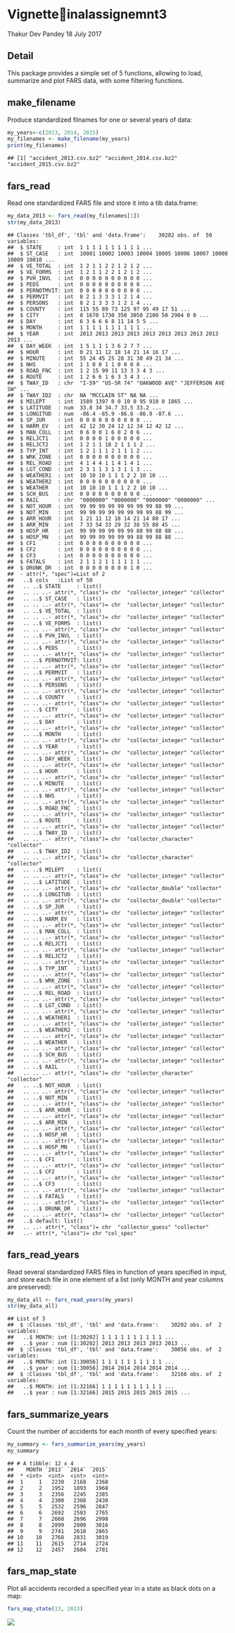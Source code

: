 Vignetteinalassignemnt3
================
Thakur Dev Pandey
18 July 2017

Detail
------

This package provides a simple set of 5 functions, allowing to load, summarize and plot FARS data, with some filtering functions.

make\_filename
--------------

Produce standardized filnames for one or several years of data:

``` r
my_years<-c(2013, 2014, 2015)
my_filenames <- make_filename(my_years)
print(my_filenames)
```

    ## [1] "accident_2013.csv.bz2" "accident_2014.csv.bz2" "accident_2015.csv.bz2"

fars\_read
----------

Read one standardized FARS file and store it into a tib data.frame:

``` r
my_data_2013 <- fars_read(my_filenames[1])
str(my_data_2013)
```

    ## Classes 'tbl_df', 'tbl' and 'data.frame':    30202 obs. of  50 variables:
    ##  $ STATE     : int  1 1 1 1 1 1 1 1 1 1 ...
    ##  $ ST_CASE   : int  10001 10002 10003 10004 10005 10006 10007 10008 10009 10010 ...
    ##  $ VE_TOTAL  : int  1 2 1 1 2 2 1 2 1 2 ...
    ##  $ VE_FORMS  : int  1 2 1 1 2 2 1 2 1 2 ...
    ##  $ PVH_INVL  : int  0 0 0 0 0 0 0 0 0 0 ...
    ##  $ PEDS      : int  0 0 0 0 0 0 0 0 0 0 ...
    ##  $ PERNOTMVIT: int  0 0 0 0 0 0 0 0 0 0 ...
    ##  $ PERMVIT   : int  8 2 1 3 3 3 1 2 1 4 ...
    ##  $ PERSONS   : int  8 2 1 3 3 3 1 2 1 4 ...
    ##  $ COUNTY    : int  115 55 89 73 125 97 95 49 17 51 ...
    ##  $ CITY      : int  0 1670 1730 350 3050 2100 50 2904 0 0 ...
    ##  $ DAY       : int  6 3 6 6 6 8 11 14 5 5 ...
    ##  $ MONTH     : int  1 1 1 1 1 1 1 1 1 1 ...
    ##  $ YEAR      : int  2013 2013 2013 2013 2013 2013 2013 2013 2013 2013 ...
    ##  $ DAY_WEEK  : int  1 5 1 1 1 3 6 2 7 7 ...
    ##  $ HOUR      : int  0 21 11 12 18 14 21 14 16 17 ...
    ##  $ MINUTE    : int  55 24 45 25 28 31 30 49 21 34 ...
    ##  $ NHS       : int  1 1 0 0 1 1 0 0 0 0 ...
    ##  $ ROAD_FNC  : int  1 2 15 99 11 13 3 3 4 3 ...
    ##  $ ROUTE     : int  1 2 6 6 1 6 3 3 4 3 ...
    ##  $ TWAY_ID   : chr  "I-59" "US-SR 74" "OAKWOOD AVE" "JEFFERSON AVE SW" ...
    ##  $ TWAY_ID2  : chr  NA "MCCLAIN ST" NA NA ...
    ##  $ MILEPT    : int  1589 1397 0 0 10 0 95 910 0 1865 ...
    ##  $ LATITUDE  : num  33.8 34 34.7 33.5 33.2 ...
    ##  $ LONGITUD  : num  -86.4 -85.9 -86.6 -86.9 -87.6 ...
    ##  $ SP_JUR    : int  0 0 0 0 0 0 0 0 0 0 ...
    ##  $ HARM_EV   : int  42 12 30 24 12 12 34 12 42 12 ...
    ##  $ MAN_COLL  : int  0 6 0 0 1 6 0 2 0 6 ...
    ##  $ RELJCT1   : int  0 0 0 0 1 0 0 0 0 0 ...
    ##  $ RELJCT2   : int  1 2 1 1 18 2 1 1 1 2 ...
    ##  $ TYP_INT   : int  1 2 1 1 1 2 1 1 1 2 ...
    ##  $ WRK_ZONE  : int  0 0 0 0 0 0 0 0 0 0 ...
    ##  $ REL_ROAD  : int  4 1 4 4 1 1 4 1 4 1 ...
    ##  $ LGT_COND  : int  2 3 1 1 3 1 3 1 1 3 ...
    ##  $ WEATHER1  : int  10 10 10 1 1 1 2 2 10 10 ...
    ##  $ WEATHER2  : int  0 0 0 0 0 0 0 0 0 0 ...
    ##  $ WEATHER   : int  10 10 10 1 1 1 2 2 10 10 ...
    ##  $ SCH_BUS   : int  0 0 0 0 0 0 0 0 0 0 ...
    ##  $ RAIL      : chr  "0000000" "0000000" "0000000" "0000000" ...
    ##  $ NOT_HOUR  : int  99 99 99 99 99 99 99 99 88 99 ...
    ##  $ NOT_MIN   : int  99 99 99 99 99 99 99 99 88 99 ...
    ##  $ ARR_HOUR  : int  1 21 11 12 18 14 21 14 88 17 ...
    ##  $ ARR_MIN   : int  7 33 54 33 29 32 38 55 88 45 ...
    ##  $ HOSP_HR   : int  99 99 99 99 99 99 88 99 88 88 ...
    ##  $ HOSP_MN   : int  99 99 99 99 99 99 88 99 88 88 ...
    ##  $ CF1       : int  0 0 0 0 0 0 0 0 0 0 ...
    ##  $ CF2       : int  0 0 0 0 0 0 0 0 0 0 ...
    ##  $ CF3       : int  0 0 0 0 0 0 0 0 0 0 ...
    ##  $ FATALS    : int  2 1 1 2 1 1 1 1 1 1 ...
    ##  $ DRUNK_DR  : int  0 0 0 0 0 0 0 0 1 0 ...
    ##  - attr(*, "spec")=List of 2
    ##   ..$ cols   :List of 50
    ##   .. ..$ STATE     : list()
    ##   .. .. ..- attr(*, "class")= chr  "collector_integer" "collector"
    ##   .. ..$ ST_CASE   : list()
    ##   .. .. ..- attr(*, "class")= chr  "collector_integer" "collector"
    ##   .. ..$ VE_TOTAL  : list()
    ##   .. .. ..- attr(*, "class")= chr  "collector_integer" "collector"
    ##   .. ..$ VE_FORMS  : list()
    ##   .. .. ..- attr(*, "class")= chr  "collector_integer" "collector"
    ##   .. ..$ PVH_INVL  : list()
    ##   .. .. ..- attr(*, "class")= chr  "collector_integer" "collector"
    ##   .. ..$ PEDS      : list()
    ##   .. .. ..- attr(*, "class")= chr  "collector_integer" "collector"
    ##   .. ..$ PERNOTMVIT: list()
    ##   .. .. ..- attr(*, "class")= chr  "collector_integer" "collector"
    ##   .. ..$ PERMVIT   : list()
    ##   .. .. ..- attr(*, "class")= chr  "collector_integer" "collector"
    ##   .. ..$ PERSONS   : list()
    ##   .. .. ..- attr(*, "class")= chr  "collector_integer" "collector"
    ##   .. ..$ COUNTY    : list()
    ##   .. .. ..- attr(*, "class")= chr  "collector_integer" "collector"
    ##   .. ..$ CITY      : list()
    ##   .. .. ..- attr(*, "class")= chr  "collector_integer" "collector"
    ##   .. ..$ DAY       : list()
    ##   .. .. ..- attr(*, "class")= chr  "collector_integer" "collector"
    ##   .. ..$ MONTH     : list()
    ##   .. .. ..- attr(*, "class")= chr  "collector_integer" "collector"
    ##   .. ..$ YEAR      : list()
    ##   .. .. ..- attr(*, "class")= chr  "collector_integer" "collector"
    ##   .. ..$ DAY_WEEK  : list()
    ##   .. .. ..- attr(*, "class")= chr  "collector_integer" "collector"
    ##   .. ..$ HOUR      : list()
    ##   .. .. ..- attr(*, "class")= chr  "collector_integer" "collector"
    ##   .. ..$ MINUTE    : list()
    ##   .. .. ..- attr(*, "class")= chr  "collector_integer" "collector"
    ##   .. ..$ NHS       : list()
    ##   .. .. ..- attr(*, "class")= chr  "collector_integer" "collector"
    ##   .. ..$ ROAD_FNC  : list()
    ##   .. .. ..- attr(*, "class")= chr  "collector_integer" "collector"
    ##   .. ..$ ROUTE     : list()
    ##   .. .. ..- attr(*, "class")= chr  "collector_integer" "collector"
    ##   .. ..$ TWAY_ID   : list()
    ##   .. .. ..- attr(*, "class")= chr  "collector_character" "collector"
    ##   .. ..$ TWAY_ID2  : list()
    ##   .. .. ..- attr(*, "class")= chr  "collector_character" "collector"
    ##   .. ..$ MILEPT    : list()
    ##   .. .. ..- attr(*, "class")= chr  "collector_integer" "collector"
    ##   .. ..$ LATITUDE  : list()
    ##   .. .. ..- attr(*, "class")= chr  "collector_double" "collector"
    ##   .. ..$ LONGITUD  : list()
    ##   .. .. ..- attr(*, "class")= chr  "collector_double" "collector"
    ##   .. ..$ SP_JUR    : list()
    ##   .. .. ..- attr(*, "class")= chr  "collector_integer" "collector"
    ##   .. ..$ HARM_EV   : list()
    ##   .. .. ..- attr(*, "class")= chr  "collector_integer" "collector"
    ##   .. ..$ MAN_COLL  : list()
    ##   .. .. ..- attr(*, "class")= chr  "collector_integer" "collector"
    ##   .. ..$ RELJCT1   : list()
    ##   .. .. ..- attr(*, "class")= chr  "collector_integer" "collector"
    ##   .. ..$ RELJCT2   : list()
    ##   .. .. ..- attr(*, "class")= chr  "collector_integer" "collector"
    ##   .. ..$ TYP_INT   : list()
    ##   .. .. ..- attr(*, "class")= chr  "collector_integer" "collector"
    ##   .. ..$ WRK_ZONE  : list()
    ##   .. .. ..- attr(*, "class")= chr  "collector_integer" "collector"
    ##   .. ..$ REL_ROAD  : list()
    ##   .. .. ..- attr(*, "class")= chr  "collector_integer" "collector"
    ##   .. ..$ LGT_COND  : list()
    ##   .. .. ..- attr(*, "class")= chr  "collector_integer" "collector"
    ##   .. ..$ WEATHER1  : list()
    ##   .. .. ..- attr(*, "class")= chr  "collector_integer" "collector"
    ##   .. ..$ WEATHER2  : list()
    ##   .. .. ..- attr(*, "class")= chr  "collector_integer" "collector"
    ##   .. ..$ WEATHER   : list()
    ##   .. .. ..- attr(*, "class")= chr  "collector_integer" "collector"
    ##   .. ..$ SCH_BUS   : list()
    ##   .. .. ..- attr(*, "class")= chr  "collector_integer" "collector"
    ##   .. ..$ RAIL      : list()
    ##   .. .. ..- attr(*, "class")= chr  "collector_character" "collector"
    ##   .. ..$ NOT_HOUR  : list()
    ##   .. .. ..- attr(*, "class")= chr  "collector_integer" "collector"
    ##   .. ..$ NOT_MIN   : list()
    ##   .. .. ..- attr(*, "class")= chr  "collector_integer" "collector"
    ##   .. ..$ ARR_HOUR  : list()
    ##   .. .. ..- attr(*, "class")= chr  "collector_integer" "collector"
    ##   .. ..$ ARR_MIN   : list()
    ##   .. .. ..- attr(*, "class")= chr  "collector_integer" "collector"
    ##   .. ..$ HOSP_HR   : list()
    ##   .. .. ..- attr(*, "class")= chr  "collector_integer" "collector"
    ##   .. ..$ HOSP_MN   : list()
    ##   .. .. ..- attr(*, "class")= chr  "collector_integer" "collector"
    ##   .. ..$ CF1       : list()
    ##   .. .. ..- attr(*, "class")= chr  "collector_integer" "collector"
    ##   .. ..$ CF2       : list()
    ##   .. .. ..- attr(*, "class")= chr  "collector_integer" "collector"
    ##   .. ..$ CF3       : list()
    ##   .. .. ..- attr(*, "class")= chr  "collector_integer" "collector"
    ##   .. ..$ FATALS    : list()
    ##   .. .. ..- attr(*, "class")= chr  "collector_integer" "collector"
    ##   .. ..$ DRUNK_DR  : list()
    ##   .. .. ..- attr(*, "class")= chr  "collector_integer" "collector"
    ##   ..$ default: list()
    ##   .. ..- attr(*, "class")= chr  "collector_guess" "collector"
    ##   ..- attr(*, "class")= chr "col_spec"

fars\_read\_years
-----------------

Read several standardized FARS files in function of years specified in input, and store each file in one element of a list (only MONTH and year columns are preserved):

``` r
my_data_all <- fars_read_years(my_years)
str(my_data_all)
```

    ## List of 3
    ##  $ :Classes 'tbl_df', 'tbl' and 'data.frame':    30202 obs. of  2 variables:
    ##   ..$ MONTH: int [1:30202] 1 1 1 1 1 1 1 1 1 1 ...
    ##   ..$ year : num [1:30202] 2013 2013 2013 2013 2013 ...
    ##  $ :Classes 'tbl_df', 'tbl' and 'data.frame':    30056 obs. of  2 variables:
    ##   ..$ MONTH: int [1:30056] 1 1 1 1 1 1 1 1 1 1 ...
    ##   ..$ year : num [1:30056] 2014 2014 2014 2014 2014 ...
    ##  $ :Classes 'tbl_df', 'tbl' and 'data.frame':    32166 obs. of  2 variables:
    ##   ..$ MONTH: int [1:32166] 1 1 1 1 1 1 1 1 1 1 ...
    ##   ..$ year : num [1:32166] 2015 2015 2015 2015 2015 ...

fars\_summarize\_years
----------------------

Count the number of accidents for each month of every specified years:

``` r
my_summary <- fars_summarize_years(my_years)
my_summary
```

    ## # A tibble: 12 x 4
    ##    MONTH `2013` `2014` `2015`
    ##  * <int>  <int>  <int>  <int>
    ##  1     1   2230   2168   2368
    ##  2     2   1952   1893   1968
    ##  3     3   2356   2245   2385
    ##  4     4   2300   2308   2430
    ##  5     5   2532   2596   2847
    ##  6     6   2692   2583   2765
    ##  7     7   2660   2696   2998
    ##  8     8   2899   2800   3016
    ##  9     9   2741   2618   2865
    ## 10    10   2768   2831   3019
    ## 11    11   2615   2714   2724
    ## 12    12   2457   2604   2781

fars\_map\_state
----------------

Plot all accidents recorded a specified year in a state as black dots on a map:

``` r
fars_map_state(13, 2013)
```

![](Vignette_files/figure-markdown_github-ascii_identifiers/unnamed-chunk-5-1.png)
